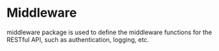 # Middleware

middleware package is used to define the middleware functions for the RESTful API, such as authentication, logging, etc.